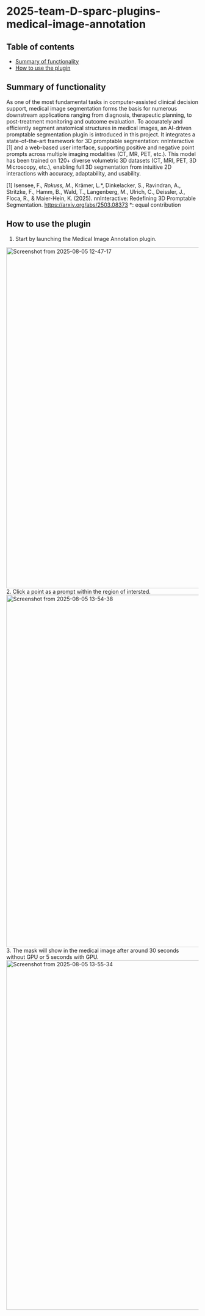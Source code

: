 # 2025-team-D-sparc-plugins-medical-image-annotation

## Table of contents
* [Summary of functionality](#summary-of-functionality)
* [How to use the plugin](#how-to-use-the-plugin)


## Summary of functionality
As one of the most fundamental tasks in computer-assisted clinical decision support, medical image segmentation forms the basis for numerous downstream applications ranging from diagnosis, therapeutic planning, to post-treatment monitoring and outcome evaluation. To accurately and efficiently segment anatomical structures in medical images, an AI-driven promptable segmentation plugin is introduced in this project. It integrates a state-of-the-art framework for 3D promptable segmentation: nnInteractive [1] and a web-based user interface, supporting positive and negative point prompts across multiple imaging modalities (CT, MR, PET, etc.). This model has been trained on 120+ diverse volumetric 3D datasets (CT, MRI, PET, 3D Microscopy, etc.), enabling full 3D segmentation from intuitive 2D interactions with accuracy, adaptability, and usability. 

[1] Isensee, F.*, Rokuss, M.*, Krämer, L.*, Dinkelacker, S., Ravindran, A., Stritzke, F., Hamm, B., Wald, T., Langenberg, M., Ulrich, C., Deissler, J., Floca, R., & Maier-Hein, K. (2025). nnInteractive: Redefining 3D Promptable Segmentation. https://arxiv.org/abs/2503.08373
*: equal contribution
## How to use the plugin
1. Start by launching the Medical Image Annotation plugin.
<img width="1263" height="892" alt="Screenshot from 2025-08-05 12-47-17" src="https://github.com/user-attachments/assets/d5e31e26-c0f2-413e-8282-5c0c69c12539" />
2. Click a point as a prompt within the region of intersted. 
<img width="1260" height="922" alt="Screenshot from 2025-08-05 13-54-38" src="https://github.com/user-attachments/assets/d1adfabf-6160-4298-b10b-90c67877f91d" />
3. The mask will show in the medical image after around 30 seconds without GPU or 5 seconds with GPU.
<img width="1259" height="915" alt="Screenshot from 2025-08-05 13-55-34" src="https://github.com/user-attachments/assets/6141d3bd-e18d-4b46-aacd-b217672803ef" />



